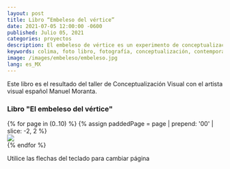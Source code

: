 ```yaml
---
layout: post
title: Libro “Embeleso del vértice”
date: 2021-07-05 12:00:00 -0600
published: Julio 05, 2021
categories: proyectos
description: El embeleso de vértice es un experimento de conceptualización de la imágen a raíz del taller con el artista español Manuel Moranta.
keywords: colima, foto libro, fotografía, conceptualización, contemporánea
image: /images/embeleso/embeleso.jpg
lang: es_MX
---
```

Este libro es el resultado del taller de Conceptualización Visual con el artista visual español Manuel Moranta.

### Libro "El embeleso del vértice"
<div class="book" data-controller="book">
  <div class="book-wrapper" data-book-target="wrapper">
    {% for page in (0..10) %}
      {% assign paddedPage = page | prepend: '00' | slice: -2, 2 %}
      <div class="section" data-book-target="page">
        <img src="{{ "/images/embeleso/" | append: paddedPage | append: ".jpg" }}" loading="lazy" class="page" />
      </div>
    {% endfor %}
  </div>
  <div class="paginator" data-book-target="paginator"></div>
</div>
<p class="font-sans text-xs font-semibold text-center text-gray-600">Utilice las flechas del teclado para cambiar página<p>
